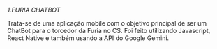*1.FURIA CHATBOT*

Trata-se de uma aplicação mobile com o objetivo principal de ser um ChatBot para o torcedor da Furia no CS.
Foi feito utilizando Javascript, React Native e também usando a API do Google Gemini.
